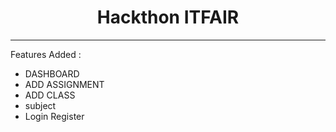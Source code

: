 <h1 align="center">Hackthon ITFAIR</h1>
<hr>
<p align="left">Features Added :</p>
<ul>
    <li>DASHBOARD</li>
    <li>ADD ASSIGNMENT</li>
    <li>ADD CLASS</li>
    <li>subject</li>
    <li>Login Register</li>
</ul>
